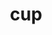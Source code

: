 ---
category: 3-letters
denotation: null
name: cup
reference_link: https://www.etymonline.com/word/cup
root_language: null
root_name: null
title: cup
type: free
word_sums:
- respelling: cup
  sum: 'Cup + '
---
